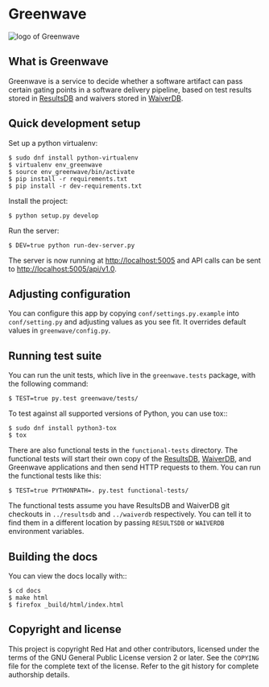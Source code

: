 # Greenwave

![logo of Greenwave](https://pagure.io/greenwave/raw/master/f/logo.png)

## What is Greenwave

Greenwave is a service to decide whether a software artifact can pass certain 
gating points in a software delivery pipeline, based on test results stored in 
[ResultsDB](https://pagure.io/taskotron/resultsdb) and waivers stored in 
[WaiverDB](https://pagure.io/waiverdb).

## Quick development setup

Set up a python virtualenv:

    $ sudo dnf install python-virtualenv
    $ virtualenv env_greenwave
    $ source env_greenwave/bin/activate
    $ pip install -r requirements.txt
    $ pip install -r dev-requirements.txt

Install the project:

    $ python setup.py develop

Run the server:

    $ DEV=true python run-dev-server.py

The server is now running at <http://localhost:5005> and API calls can be sent to
<http://localhost:5005/api/v1.0>.

## Adjusting configuration

You can configure this app by copying `conf/settings.py.example` into
`conf/setting.py` and adjusting values as you see fit. It overrides default
values in `greenwave/config.py`.

## Running test suite

You can run the unit tests, which live in the `greenwave.tests` package, with
the following command:

    $ TEST=true py.test greenwave/tests/

To test against all supported versions of Python, you can use tox::

    $ sudo dnf install python3-tox
    $ tox

There are also functional tests in the `functional-tests` directory.
The functional tests will start their own copy of the
[ResultsDB](https://pagure.io/taskotron/resultsdb),
[WaiverDB](https://pagure.io/waiverdb), and Greenwave applications and then 
send HTTP requests to them. You can run the functional tests like this:

    $ TEST=true PYTHONPATH=. py.test functional-tests/

The functional tests assume you have ResultsDB and WaiverDB git checkouts in 
`../resultsdb` and `../waiverdb` respectively. You can tell it to find them in 
a different location by passing `RESULTSDB` or `WAIVERDB` environment 
variables.

## Building the docs

You can view the docs locally with::

    $ cd docs
    $ make html
    $ firefox _build/html/index.html

## Copyright and license

This project is copyright Red Hat and other contributors, licensed under the
terms of the GNU General Public License version 2 or later. See the `COPYING`
file for the complete text of the license. Refer to the git history for
complete authorship details.
